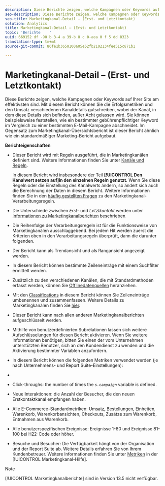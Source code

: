 ```yaml
---
description: Diese Berichte zeigen, welche Kampagnen oder Keywords auf Ihrer Site am effektivsten sind. Mit diesem Bericht können Sie die Erfolgsmetriken und den Umsatz verschiedenen Kanaldetails gutschreiben, wobei der Kanal, in dem diese Details sich befinden, außer Acht gelassen wird. Sie können beispielsweise feststellen, wie ein bestimmter gebührenpflichtiger Keyword im Vergleich zu einer bestimmten E-Mail-Kampagne abschneidet. Im Gegensatz zum Marketingkanal-Übersichtsbericht ist dieser Bericht ähnlich wie ein standardmäßiger Marketing-Bericht aufgebaut.
seo-description: Diese Berichte zeigen, welche Kampagnen oder Keywords auf Ihrer Site am effektivsten sind. Mit diesem Bericht können Sie die Erfolgsmetriken und den Umsatz verschiedenen Kanaldetails gutschreiben, wobei der Kanal, in dem diese Details sich befinden, außer Acht gelassen wird. Sie können beispielsweise feststellen, wie ein bestimmter gebührenpflichtiger Keyword im Vergleich zu einer bestimmten E-Mail-Kampagne abschneidet. Im Gegensatz zum Marketingkanal-Übersichtsbericht ist dieser Bericht ähnlich wie ein standardmäßiger Marketing-Bericht aufgebaut.
seo-title: Marketingkanal-Detail – (Erst- und Letztkontakt)
solution: Analytics
title: Marketingkanal-Detail – (Erst- und Letztkontakt)
topic: 'Berichte    '
uuid: 669152 df -90 b 3-4 a 39-b 8 c 0-aea 0 f 5 dd 8323
translation-type: tm+mt
source-git-commit: 86fe1b3650100a05e52fb2102134fee515c871b1

---
```



# Marketingkanal-Detail – (Erst- und Letztkontakt)

Diese Berichte zeigen, welche Kampagnen oder Keywords auf Ihrer Site am effektivsten sind. Mit diesem Bericht können Sie die Erfolgsmetriken und den Umsatz verschiedenen Kanaldetails gutschreiben, wobei der Kanal, in dem diese Details sich befinden, außer Acht gelassen wird. Sie können beispielsweise feststellen, wie ein bestimmter gebührenpflichtiger Keyword im Vergleich zu einer bestimmten E-Mail-Kampagne abschneidet. Im Gegensatz zum Marketingkanal-Übersichtsbericht ist dieser Bericht ähnlich wie ein standardmäßiger Marketing-Bericht aufgebaut.

**Berichteigenschaften**

* Dieser Bericht wird mit Regeln ausgeführt, die in Marketingkanälen definiert sind. Weitere Informationen finden Sie unter [Kanäle und Regeln](https://marketing.adobe.com/resources/help/en_US/mchannel/index.html?f=c_channels_rules).

   In diesem Bericht wird insbesondere der Teil **[!UICONTROL Den Kanalwert setzen auf]in den einzelnen Regeln genutzt.** Wenn Sie diese Regeln oder die Einstellung des Kanalwerts ändern, so ändert sich auch die Berechnung der Daten in diesem Bericht. Weitere Informationen finden Sie in den [häufig gestellten Fragen](https://marketing.adobe.com/resources/help/en_US/mchannel/index.html?f=c_faq) zu den Marketingkanal-Verarbeitungsregeln.

* Die Unterschiede zwischen *Erst-* und *Letztkontakt* werden unter [Informationen zu Marketingkanalberichten](https://marketing.adobe.com/resources/help/en_US/mchannel/index.html?f=c_overview) beschrieben.

* Die Reihenfolge der Verarbeitungsregeln ist für die Funktionsweise von Marketingkanälen ausschlaggebend. Bei jedem Hit werden zuerst die Kriterien oben in den Verarbeitungsregeln überprüft, dann die darunter folgenden.
* Der Bericht kann als Trendansicht und als Rangansicht angezeigt werden.
* In diesem Bericht können bestimmte Zeileneinträge mit einem Suchfilter ermittelt werden.
* Zusätzlich zu den verschiedenen Kanälen, die mit Standardmethoden erfasst werden, können Sie [Offlinedatenquellen](https://marketing.adobe.com/resources/help/en_US/mchannel/index.html?f=c_overview_online_offline) heranziehen.
* Mit den [Classifications](https://marketing.adobe.com/resources/help/en_US/reference/classifications.html) in diesem Bericht können Sie Zeileneinträge umbenennen und zusammenfassen. Weitere Details zu Marketingkanälen finden Sie [hier](https://marketing.adobe.com/resources/help/en_US/mchannel/index.html?f=t_classifications).

* Dieser Bericht kann nach allen anderen Marketingkanalberichten aufgeschlüsselt werden.
* Mithilfe von benutzerdefinierten Subrelationen lassen sich weitere Aufschlüsselungen für diesen Bericht aktivieren. Wenn Sie weitere Informationen benötigen, bitten Sie einen der vom Unternehmen unterstützten Benutzer, sich an den Kundendienst zu wenden und die Aktivierung bestimmter Variablen anzufordern.
* In diesem Bericht können die folgenden Metriken verwendet werden (je nach Unternehmens- und Report Suite-Einstellungen):
* 

   * Click-throughs: the number of times the *`s.campaign`* variable is defined.
   * Neue Interaktionen: die Anzahl der Besucher, die den neuen Erstkontaktkanal empfangen haben.
   * Alle E-Commerce-Standardmetriken: Umsatz, Bestellungen, Einheiten, Warenkorb, Warenkorbansichten, Checkouts, Zusätze zum Warenkorb, Entnahmen aus Warenkorb.
   * Alle benutzerspezifischen Ereignisse: Ereignisse 1-80 und Ereignisse 81-100 bei H22-Code oder höher.
   * Besuche und Besucher: Die Verfügbarkeit hängt von der Organisation und der Report Suite ab. Weitere Details erfahren Sie von Ihrem Kundenbetreuer.
   Weitere Informationen finden Sie unter [Metriken](https://marketing.adobe.com/resources/help/en_US/mchannel/index.html?f=c_overview_metrics) in der [!UICONTROL Marketingkanal-Hilfe].

>[!NOTE]
>
>[!UICONTROL Marketingkanalberichte] sind in Version 13.5 nicht verfügbar.

